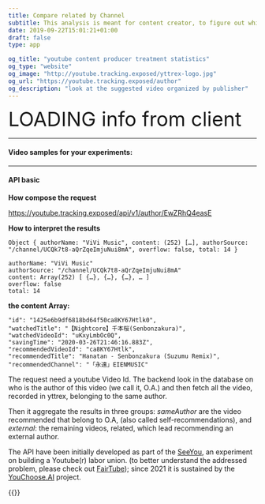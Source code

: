 ```yaml
---
title: Compare related by Channel
subtitle: This analysis is meant for content creator, to figure out which video are suggested next to theirs
date: 2019-09-22T15:01:21+01:00
draft: false
type: app

og_title: "youtube content producer treatment statistics"
og_type: "website"
og_image: "http://youtube.tracking.exposed/yttrex-logo.jpg"
og_url: "https://youtube.tracking.exposed/author"
og_description: "look at the suggested video organized by publisher"
---
```


<div class="container" style="display:none" id="results">
    <h2 id="authorName"></h2>
    <span>Total observation available: <code id="total"></code></span> —
    <span>Total recommendations: <code id="recctotal"></code></span>
    <hr />
    <div class="row">
        <span class="col-6" id="self">
            <p>Self Recommendations</p>
            <div style="font-size:10px" id="selflist"></div>
        </span>
        <span class="col-6" id="external">
            <p>External</p>
            <div style="font-size:10px" id="externallist"></div>
            <span style="color:darkblue;font-waight:700;">Stripped videos recommended only once: <code id="stripped"></code>
            </span>
        </span>
    </div>
    <div class="row">
        <span class="col-6" style="font-size:40px" id="percentself"></span>
        <span class="col-6" style="font-size:40px" id="percentexternal"></span>
    </div>
</div>

<div id="loading" style="font-size:40px">LOADING info from client</div>
<div id="error"></div>

---

#### Video samples for your experiments:
<div class="container" id="recent"></div>

---

#### API basic

**How compose the request**

https://youtube.tracking.exposed/api/v1/author/EwZRhQ4easE

**How to interpret the results**

```
Object { authorName: "ViVi Music", content: (252) […], authorSource: "/channel/UCQk7t8-aQrZqeImjuNui8mA", overflow: false, total: 14 }
​
authorName: "ViVi Music"
authorSource: "/channel/UCQk7t8-aQrZqeImjuNui8mA"
content: Array(252) [ {…}, {…}, {…}, … ]
overflow: false
total: 14
```

**the content Array:**

```
"id": "1425e6b9df6818bd64f50ca8KY67Htlk0",
"watchedTitle": "【Nightcore】千本桜(Senbonzakura)",
"watchedVideoId": "uKxyLmbOc0Q",
"savingTime": "2020-03-26T21:46:16.883Z",
"recommendedVideoId": "ca8KY67Htlk",
"recommendedTitle": "Hanatan - Senbonzakura (Suzumu Remix)",
"recommendedChannel": "「永遠」EIENMUSIC"
```

The request need a youtube Video Id. The backend look in the database on who is the author of this video (we call it, O.A.) and then fetch all the video, recorded in yttrex, belonging to the same author.

Then it aggregate the results in three groups: <i>sameAuthor</i> are the video recommended that belong to O.A, (also called self-recommendations), and <i>external</i>: the remaining videos, related, which lead recommending an external author.

The API have been initially developed as part of the <a href="/seeyou">SeeYou</a>, an experiment on building a Youtube(r) labor union. (to better understand the addressed problem, please check out <a href="https://fairtube.com">FairTube</a>); since 2021 it is sustained by the <a href="https://youchoose.ai">YouChoose.AI</a> project.


{{<shared-yt-services>}}


<script src="/js/global.js"></script>
<script src="/js/public.js"></script>
<link rel="stylesheet" href="/css/author.css">

<script type="text/javascript">

    $( document ).ready(function() {
        initAuthor();
    });

</script>